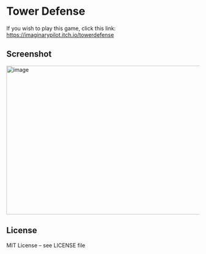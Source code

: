 # Tower Defense

If you wish to play this game, click this link: https://imaginarypilot.itch.io/towerdefense

## Screenshot
<img width="583" height="388" alt="image" src="https://github.com/user-attachments/assets/3199d003-ecb4-4869-b720-6cca17977c20" />

## License
MIT License – see LICENSE file
